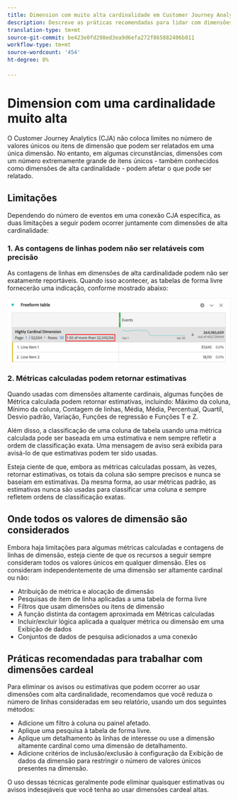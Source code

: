 ```yaml
---
title: Dimension com muito alta cardinalidade em Customer Journey Analytics
description: Descreve as práticas recomendadas para lidar com dimensões de alta cardinalidade no Customer Journey Analytics
translation-type: tm+mt
source-git-commit: be423e0fd298ed3ea9d6efa272f865882406b811
workflow-type: tm+mt
source-wordcount: '454'
ht-degree: 0%

---
```



# Dimension com uma cardinalidade muito alta

O Customer Journey Analytics (CJA) não coloca limites no número de valores únicos ou itens de dimensão que podem ser relatados em uma única dimensão. No entanto, em algumas circunstâncias, dimensões com um número extremamente grande de itens únicos - também conhecidos como dimensões de alta cardinalidade - podem afetar o que pode ser relatado.

## Limitações

Dependendo do número de eventos em uma conexão CJA específica, as duas limitações a seguir podem ocorrer juntamente com dimensões de alta cardinalidade:

### 1. As contagens de linhas podem não ser relatáveis com precisão

As contagens de linhas em dimensões de alta cardinalidade podem não ser exatamente reportáveis. Quando isso acontecer, as tabelas de forma livre fornecerão uma indicação, conforme mostrado abaixo:

![](assets/high-cardinality.png)

### 2. Métricas calculadas podem retornar estimativas

Quando usadas com dimensões altamente cardinais, algumas funções de Métrica calculada podem retornar estimativas, incluindo: Máximo da coluna, Mínimo da coluna, Contagem de linhas, Média, Média, Percentual, Quartil, Desvio padrão, Variação, Funções de regressão e Funções T e Z.

Além disso, a classificação de uma coluna de tabela usando uma métrica calculada pode ser baseada em uma estimativa e nem sempre refletir a ordem de classificação exata. Uma mensagem de aviso será exibida para avisá-lo de que estimativas podem ter sido usadas.

Esteja ciente de que, embora as métricas calculadas possam, às vezes, retornar estimativas, os totais da coluna são sempre precisos e nunca se baseiam em estimativas. Da mesma forma, ao usar métricas padrão, as estimativas nunca são usadas para classificar uma coluna e sempre refletem ordens de classificação exatas.

## Onde todos os valores de dimensão são considerados

Embora haja limitações para algumas métricas calculadas e contagens de linhas de dimensão, esteja ciente de que os recursos a seguir sempre consideram todos os valores únicos em qualquer dimensão. Eles os consideram independentemente de uma dimensão ser altamente cardinal ou não:

* Atribuição de métrica e alocação de dimensão
* Pesquisas de item de linha aplicadas a uma tabela de forma livre
* Filtros que usam dimensões ou itens de dimensão
* A função distinta da contagem aproximada em Métricas calculadas
* Incluir/excluir lógica aplicada a qualquer métrica ou dimensão em uma Exibição de dados
* Conjuntos de dados de pesquisa adicionados a uma conexão

## Práticas recomendadas para trabalhar com dimensões cardeal

Para eliminar os avisos ou estimativas que podem ocorrer ao usar dimensões com alta cardinalidade, recomendamos que você reduza o número de linhas consideradas em seu relatório, usando um dos seguintes métodos:

* Adicione um filtro à coluna ou painel afetado.
* Aplique uma pesquisa à tabela de forma livre.
* Aplique um detalhamento às linhas de interesse ou use a dimensão altamente cardinal como uma dimensão de detalhamento.
* Adicione critérios de inclusão/exclusão à configuração da Exibição de dados da dimensão para restringir o número de valores únicos presentes na dimensão.

O uso dessas técnicas geralmente pode eliminar quaisquer estimativas ou avisos indesejáveis que você tenha ao usar dimensões cardeal altas.
